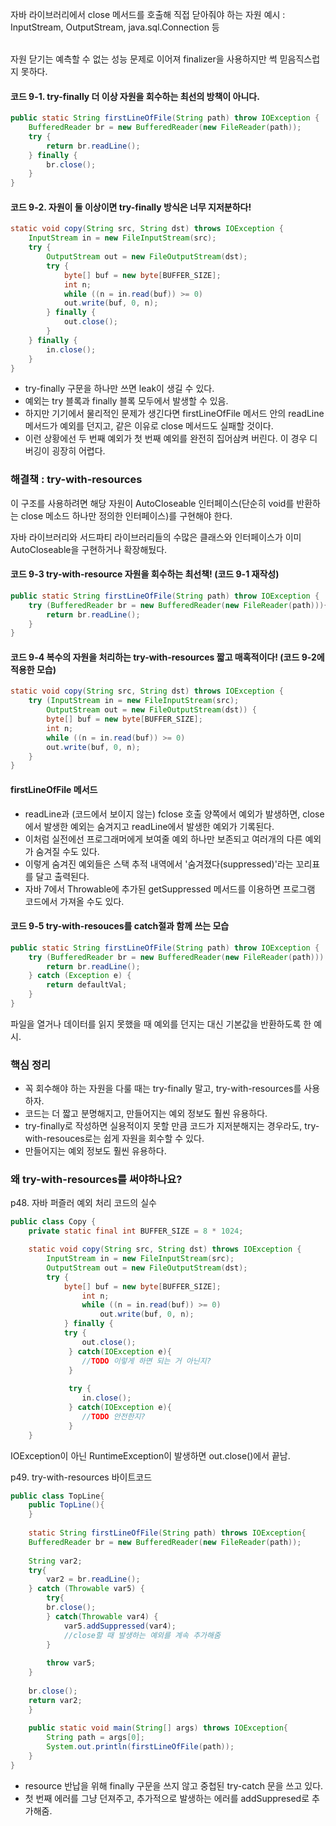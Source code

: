 
자바 라이브러리에서 close 메서드를 호출해 직접 닫아줘야 하는 자원 예시 : InputStream, OutputStream, java.sql.Connection 등

<br>자원 닫기는 예측할 수 없는 성능 문제로 이어져 finalizer을 사용하지만 썩 믿음직스럽지 못하다.

#### 코드 9-1. try-finally 더 이상 자원을 회수하는 최선의 방책이 아니다.

```java
public static String firstLineOfFile(String path) throw IOException {
    BufferedReader br = new BufferedReader(new FileReader(path));
    try {
        return br.readLine();
    } finally {
        br.close();
    }
}
```

#### 코드 9-2. 자원이 둘 이상이면 try-finally 방식은 너무 지저분하다!

```java
static void copy(String src, String dst) throws IOException {
	InputStream in = new FileInputStream(src);
	try {
		OutputStream out = new FileOutputStream(dst);
		try {
			byte[] buf = new byte[BUFFER_SIZE];
			int n;
			while ((n = in.read(buf)) >= 0)
			out.write(buf, 0, n);
		} finally {
			out.close();
		}
	} finally {
		in.close();
	}
}
```

- try-finally 구문을 하나만 쓰면 leak이 생길 수 있다.
- 예외는 try 블록과 finally 블록 모두에서 발생할 수 있음.
- 하지만 기기에서 물리적인 문제가 생긴다면 firstLineOfFile 메서드 안의 readLine 메서드가 예외를 던지고, 같은 이유로 close 메서드도 실패할 것이다. 
- 이런 상황에선 두 번째 예외가 첫 번째 예외를 완전히 집어삼켜 버린다. 이 경우 디버깅이 굉장히 어렵다.

### 해결책 : try-with-resources
이 구조를 사용하려면 해당 자원이 AutoCloseable 인터페이스(단순히 void를 반환하는 close 메소드 하나만 정의한 인터페이스)를 구현해야 한다. 

자바 라이브러리와 서드파티 라이브러리들의 수많은 클래스와 인터페이스가 이미 AutoCloseable을 구현하거나 확장해뒀다.    

#### 코드 9-3 try-with-resource 자원을 회수하는 최선책! (코드 9-1 재작성)

```java
public static String firstLineOfFile(String path) throw IOException {
    try (BufferedReader br = new BufferedReader(new FileReader(path))){
        return br.readLine();
    }
}
```

#### 코드 9-4 복수의 자원을 처리하는 try-with-resources 짧고 매혹적이다! (코드 9-2에 적용한 모습)

```java
static void copy(String src, String dst) throws IOException {
	try (InputStream in = new FileInputStream(src);
		OutputStream out = new FileOutputStream(dst)) {
		byte[] buf = new byte[BUFFER_SIZE];
		int n;
		while ((n = in.read(buf)) >= 0)
		out.write(buf, 0, n);
	}
}
```

#### firstLineOfFile 메서드 
- readLine과 (코드에서 보이지 않는) fclose 호출 양쪽에서 예외가 발생하면, close에서 발생한 예외는 숨겨지고 readLine에서 발생한 예외가 기록된다. 
- 이처럼 실전에선 프로그래머에게 보여줄 예외 하나만 보존되고 여러개의 다른 예외가 숨겨질 수도 있다.
- 이렇게 숨겨진 예외들은 스택 추적 내역에서 '숨겨졌다(suppressed)'라는 꼬리표를 달고 출력된다.
- 자바 7에서 Throwable에 추가된 getSuppressed 메서드를 이용하면 프로그램 코드에서 가져올 수도 있다.


#### 코드 9-5 try-with-resouces를 catch절과 함께 쓰는 모습
```java
public static String firstLineOfFile(String path) throw IOException {
    try (BufferedReader br = new BufferedReader(new FileReader(path))) {
        return br.readLine();
    } catch (Exception e) {
        return defaultVal;
    }
}
```
파일을 열거나 데이터를 읽지 못했을 때 예외를 던지는 대신 기본값을 반환하도록 한 예시.

### 핵심 정리
- 꼭 회수해야 하는 자원을 다룰 때는 try-finally 말고, try-with-resources를 사용하자.
- 코드는 더 짧고 분명해지고, 만들어지는 예외 정보도 훨씬 유용하다.
- try-finally로 작성하면 실용적이지 못할 만큼 코드가 지저분해지는 경우라도, try-with-resouces로는 쉽게 자원을 회수할 수 있다.
- 만들어지는 예외 정보도 훨씬 유용하다.

### 왜 try-with-resources를 써야하나요?

p48. 자바 퍼즐러 예외 처리 코드의 실수
```java
public class Copy {
    private static final int BUFFER_SIZE = 8 * 1024;

    static void copy(String src, String dst) throws IOException {
        InputStream in = new FileInputStream(src);
        OutputStream out = new FileOutputStream(dst);
        try {
            byte[] buf = new byte[BUFFER_SIZE];
                int n;
                while ((n = in.read(buf)) >= 0)
                    out.write(buf, 0, n);
            } finally {
            try {
            	out.close();
             } catch(IOException e){
             	//TODO 이렇게 하면 되는 거 아닌지?
             }
             
             try {
            	in.close();
             } catch(IOException e){
             	//TODO 안전한지?
             }
    }
```

IOException이 아닌 RuntimeException이 발생하면 out.close()에서 끝남. 

p49. try-with-resources 바이트코드
```java
public class TopLine{
	public TopLine(){
    }
    
    static String firstLineOfFile(String path) throws IOException{
    BufferedReader br = new BufferedReader(new FileReader(path));
    
    String var2;
    try{
    	var2 = br.readLine();
    } catch (Throwable var5) {
    	try{
        br.close();
        } catch(Throwable var4) {
        	var5.addSuppressed(var4);
            //close할 때 발생하는 예외를 계속 추가해줌
        }
        
        throw var5;
    }
   
   	br.close();
    return var2;
    }
    
    public static void main(String[] args) throws IOException{
    	String path = args[0];
        System.out.println(firstLineOfFile(path));
    }
}
```

- resource 반납을 위해 finally 구문을 쓰지 않고 중첩된 try-catch 문을 쓰고 있다.
- 첫 번째 에러를 그냥 던져주고, 추가적으로 발생하는 에러를 addSuppresed로 추가해줌.
